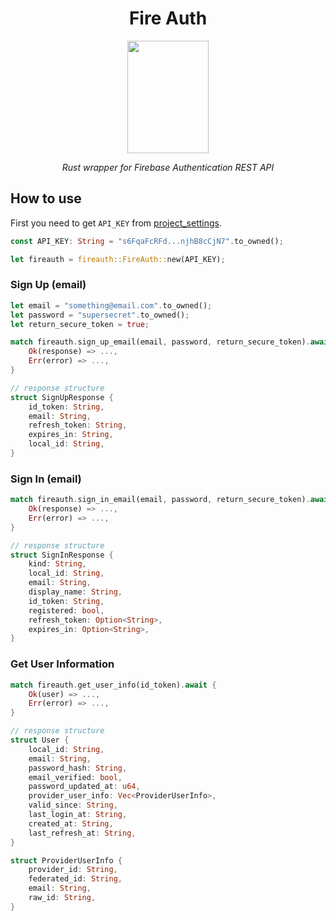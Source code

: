 <h1 align="center">Fire Auth</h1>  


<p align="center">
    <img src="https://raw.githubusercontent.com/nameshare/fireauth/master/logo.png" width="130" height="180">
</p>

<p align="center"><i>Rust wrapper for Firebase Authentication REST API</i></p>

## How to use

First you need to get `API_KEY` from [project_settings](https://console.firebase.google.com/project/_/settings/general/).

```rust
const API_KEY: String = "s6FqaFcRFd...njhB8cCjN7".to_owned();

let fireauth = fireauth::FireAuth::new(API_KEY);
```

### Sign Up (email)

```rust
let email = "something@email.com".to_owned();
let password = "supersecret".to_owned();
let return_secure_token = true;

match fireauth.sign_up_email(email, password, return_secure_token).await {
    Ok(response) => ...,
    Err(error) => ...,
}

// response structure
struct SignUpResponse {
    id_token: String,
    email: String,
    refresh_token: String,
    expires_in: String,
    local_id: String,
}
```

### Sign In (email)
```rust
match fireauth.sign_in_email(email, password, return_secure_token).await {
    Ok(response) => ...,
    Err(error) => ...,
}

// response structure
struct SignInResponse {
    kind: String,
    local_id: String,
    email: String,
    display_name: String,
    id_token: String,
    registered: bool,
    refresh_token: Option<String>,
    expires_in: Option<String>,
}
```

### Get User Information
```rust
match fireauth.get_user_info(id_token).await {
    Ok(user) => ...,
    Err(error) => ...,
}

// response structure
struct User {
    local_id: String,
    email: String,
    password_hash: String,
    email_verified: bool,
    password_updated_at: u64,
    provider_user_info: Vec<ProviderUserInfo>,
    valid_since: String,
    last_login_at: String,
    created_at: String,
    last_refresh_at: String,
}

struct ProviderUserInfo {
    provider_id: String,
    federated_id: String,
    email: String,
    raw_id: String,
}
```
